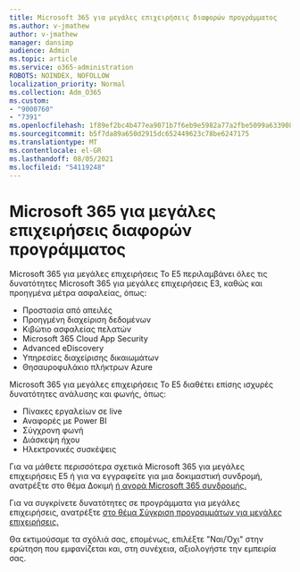 ```yaml
---
title: Microsoft 365 για μεγάλες επιχειρήσεις διαφορών προγράμματος
ms.author: v-jmathew
author: v-jmathew
manager: dansimp
audience: Admin
ms.topic: article
ms.service: o365-administration
ROBOTS: NOINDEX, NOFOLLOW
localization_priority: Normal
ms.collection: Adm_O365
ms.custom:
- "9000760"
- "7391"
ms.openlocfilehash: 1f89ef2bc4b477ea9071b7f6eb9e5982a77a2fbe5099a633908b5026ccaf26b1
ms.sourcegitcommit: b5f7da89a650d2915dc652449623c78be6247175
ms.translationtype: MT
ms.contentlocale: el-GR
ms.lasthandoff: 08/05/2021
ms.locfileid: "54119248"
---
```

# <a name="microsoft-365-enterprise-plan-differences"></a>Microsoft 365 για μεγάλες επιχειρήσεις διαφορών προγράμματος

Microsoft 365 για μεγάλες επιχειρήσεις Το E5 περιλαμβάνει όλες τις δυνατότητες Microsoft 365 για μεγάλες επιχειρήσεις E3, καθώς και προηγμένα μέτρα ασφαλείας, όπως:

- Προστασία από απειλές
- Προηγμένη διαχείριση δεδομένων
- Κιβώτιο ασφαλείας πελατών
- Microsoft 365 Cloud App Security
- Advanced eDiscovery
- Υπηρεσίες διαχείρισης δικαιωμάτων
- Θησαυροφυλάκιο πλήκτρων Azure

Microsoft 365 για μεγάλες επιχειρήσεις Το E5 διαθέτει επίσης ισχυρές δυνατότητες ανάλυσης και φωνής, όπως:

- Πίνακες εργαλείων σε live
- Αναφορές με Power BI
- Σύγχρονη φωνή
- Διάσκεψη ήχου
- Ηλεκτρονικές συσκέψεις

Για να μάθετε περισσότερα σχετικά Microsoft 365 για μεγάλες επιχειρήσεις E5 ή για να εγγραφείτε για μια δοκιμαστική συνδρομή, ανατρέξτε στο θέμα Δοκιμή [ή αγορά Microsoft 365 συνδρομής.](https://go.microsoft.com/fwlink/?linkid=2099673)

Για να συγκρίνετε δυνατότητες σε προγράμματα για μεγάλες επιχειρήσεις, ανατρέξτε [στο θέμα Σύγκριση προγραμμάτων για μεγάλες επιχειρήσεις.](https://go.microsoft.com/fwlink/?linkid=2097200)

Θα εκτιμούσαμε τα σχόλιά σας, επομένως, επιλέξτε "Ναι/Όχι" στην ερώτηση που εμφανίζεται και, στη συνέχεια, αξιολογήστε την εμπειρία σας.
